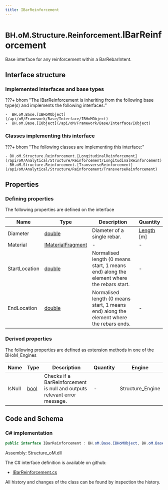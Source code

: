 ```yaml
---
title: IBarReinforcement
---
```


# <small>BH.oM.Structure.Reinforcement.</small>**IBarReinforcement**

Base interface for any reinforcement within a BarRebarIntent.

## Interface structure

### Implemented interfaces and base types

???+ bhom "The IBarReinforcement is inheriting from the following base type(s) and implements the following interfaces:"

    -  BH.oM.Base.[IBHoMObject](/api/oM/Framework/Base/Interface/IBHoMObject)
    -  BH.oM.Base.[IObject](/api/oM/Framework/Base/Interface/IObject)


### Classes implementing this interface

???+ bhom "The following classes are implementing this interface:"

    - BH.oM.Structure.Reinforcement.[LongitudinalReinforcement](/api/oM/Analytical/Structure/Reinforcement/LongitudinalReinforcement)
    - BH.oM.Structure.Reinforcement.[TransverseReinforcement](/api/oM/Analytical/Structure/Reinforcement/TransverseReinforcement)


## Properties



### Defining properties

The following properties are defined on the interface

| Name             | Type             | Description      | Quantity         |
|------------------|------------------|------------------|------------------|
| Diameter | [double](https://learn.microsoft.com/en-us/dotnet/api/System.Double?view=netstandard-2.0) | Diameter of a single rebar. | [Length](/api/oM/Dimensional/Quantities/Attributes/Length) [m] |
| Material | [IMaterialFragment](/api/oM/Analytical/Structure/MaterialFragments/IMaterialFragment) | - | - |
| StartLocation | [double](https://learn.microsoft.com/en-us/dotnet/api/System.Double?view=netstandard-2.0) | Normalised length (0 means start, 1 means end) along the element where the rebars start. | - |
| EndLocation | [double](https://learn.microsoft.com/en-us/dotnet/api/System.Double?view=netstandard-2.0) | Normalised length (0 means start, 1 means end) along the element where the rebars ends. | - |


### Derived properties

The following properties are defined as extension methods in one of the BHoM_Engines

| Name             | Type             | Description      | Quantity         | Engine           |
|------------------|------------------|------------------|------------------|------------------|
| IsNull | [bool](https://learn.microsoft.com/en-us/dotnet/api/System.Boolean?view=netstandard-2.0) | Checks if a BarReinforcement is null and outputs relevant error message. | - | Structure_Engine |


## Code and Schema

### C# implementation

``` C# title="C#"
public interface IBarReinforcement : BH.oM.Base.IBHoMObject, BH.oM.Base.IObject
```

Assembly: Structure_oM.dll

The C# interface definition is available on github:

- [IBarReinforcement.cs](https://github.com/BHoM/BHoM/blob/develop/Structure_oM/Reinforcement\IBarReinforcement.cs)

All history and changes of the class can be found by inspection the history.
